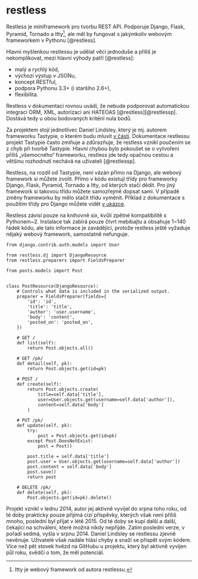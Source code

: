 restless
========

Restless je miniframework pro tvorbu REST API. Podporuje Django, Flask, Pyramid, Tornado a Itty[^itty],
ale měl by fungovat s jakýmkoliv webovým frameworkem v Pythonu [@restless].

[^itty]: Itty je webový framework od autora restlessu.

Hlavní myšlenkou restlessu je udělat věci jednoduše a příliš je nekomplikovat, mezi hlavní výhody patří [@restless]:

 * malý a rychlý kód,
 * výchozí výstup v JSONu,
 * koncept RESTful,
 * podpora Pythonu 3.3+ (i staršího 2.6+),
 * flexibilita.

Restless v dokumentaci rovnou uvádí, že nebude podporovat automatickou integraci ORM, XML, autorizaci ani HATEOAS [@restless][@restlessp].
Dostává tedy u obou bodovaných kritérií nula bodů.

Za projektem stojí jednotlivec Daniel Lindsley, který je mj. autorem frameworku Tastypie, o kterém budu mluvit [v části](#tastypie@).
Dokumentace restlessu projekt Tastypie často zmiňuje a zdůrazňuje, že restless vznikl poučením se z chyb při tvorbě Tastypie.
Hlavní chybou bylo pokoušet se o vytvoření příliš „všemocného“ frameworku,
restless jde tedy opačnou cestou a většinu rozhodnutí nechává na uživateli [@restlessp].

Restless, na rozdíl od Tastypie, není vázán přímo na Django, ale webový framework si můžete zvolit.
Přímo v kódu existují třídy pro frameworky Django, Flask, Pyramid, Tornado a Itty, od kterých stačí dědit.
Pro jiný framework si takovou třídu můžete samozřejmě dopsat sami.
V případě změny frameworku by mělo stačit třídu vyměnit.
Příklad z dokumentace s použitím třídy pro Django můžete vidět [v ukázce](#code:restless).

Restless závisí pouze na knihovně six, kvůli zpětné kompatibilitě s Pythonem~2.
Instalace tak zabírá pouze čtvrt mebibajtu a obsahuje 1~140 řádek kódu, ale tato informace je zavádějící, protože restless ještě vyžaduje nějaký webový framework,
samostatně nefunguje.

```{caption="{#code:restless}Příklad použití s Djangem z dokumentace restlessu \autocite{restlessgh}" .python}
from django.contrib.auth.models import User

from restless.dj import DjangoResource
from restless.preparers import FieldsPreparer

from posts.models import Post


class PostResource(DjangoResource):
    # Controls what data is included in the serialized output.
    preparer = FieldsPreparer(fields={
        'id': 'id',
        'title': 'title',
        'author': 'user.username',
        'body': 'content',
        'posted_on': 'posted_on',
    })

    # GET /
    def list(self):
        return Post.objects.all()

    # GET /pk/
    def detail(self, pk):
        return Post.objects.get(id=pk)

    # POST /
    def create(self):
        return Post.objects.create(
            title=self.data['title'],
            user=User.objects.get(username=self.data['author']),
            content=self.data['body']
        )

    # PUT /pk/
    def update(self, pk):
        try:
            post = Post.objects.get(id=pk)
        except Post.DoesNotExist:
            post = Post()

        post.title = self.data['title']
        post.user = User.objects.get(username=self.data['author'])
        post.content = self.data['body']
        post.save()
        return post

    # DELETE /pk/
    def delete(self, pk):
        Post.objects.get(id=pk).delete()
```

Projekt vznikl v lednu 2014, autor jej aktivně vyvíjel do srpna toho roku, od té doby prakticky pouze přijímá cizí příspěvky,
kterých však není příliš mnoho, poslední byl přijat v létě 2015. Od té doby se kupí další a další, čekající na schválení, které možná nikdy nepřijde.
Zatím poslední verze, v pořadí sedmá, vyšla v srpnu 2014.
Daniel Lindsley se restlessu zjevně nevěnuje. Uživatelé však nadále hlásí chyby a snaží se přispět svým kódem.
Více než pět stovek hvězd na GitHubu u projektu, který byl aktivně vyvíjen půl roku, svědčí o tom, že měl potenciál.
